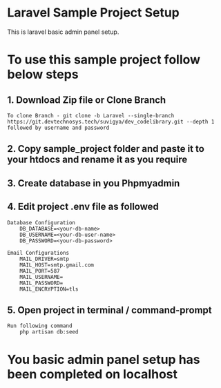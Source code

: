 # Laravel Sample Project Setup
This is laravel basic admin panel setup.

# To use this sample project follow below steps

## 1. Download Zip file or Clone Branch
    To clone Branch - git clone -b Laravel --single-branch https://git.devtechnosys.tech/suvigya/dev_codelibrary.git --depth 1
    followed by username and password

## 2. Copy sample_project folder and paste it to your htdocs and rename it as you require

## 3. Create database in you Phpmyadmin

## 4. Edit project .env file as followed
    Database Configuration
        DB_DATABASE=<your-db-name>
        DB_USERNAME=<your-db-user-name>
        DB_PASSWORD=<your-db-password>
    
    Email Configurations
        MAIL_DRIVER=smtp
        MAIL_HOST=smtp.gmail.com
        MAIL_PORT=587
        MAIL_USERNAME=
        MAIL_PASSWORD=
        MAIL_ENCRYPTION=tls

## 5. Open project in terminal / command-prompt
    Run following command
        php artisan db:seed
# You basic admin panel setup has been completed on localhost        
